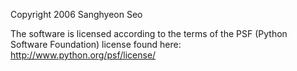 Copyright 2006 Sanghyeon Seo

The software is licensed according to the terms of the PSF (Python Software Foundation) license found here: http://www.python.org/psf/license/